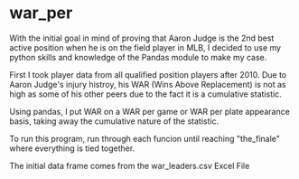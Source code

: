 # war_per
With the initial goal in mind of proving that Aaron Judge is the 2nd best active position when he is on the field player in MLB, I decided to use my python skills and knowledge of the Pandas module to make my case.

First I took player data from all qualified position players after 2010. Due to Aaron Judge's injury histroy, his WAR (Wins Above Replacement) is not as high as some of his other peers due to the fact it is a cumulative statistic.

Using pandas, I put WAR on a WAR per game or WAR per plate appearance basis, taking away the cumulative nature of the statistic.

To run this program, run through each funcion until reaching "the_finale" where everything is tied together.

The initial data frame comes from the war_leaders.csv Excel File
